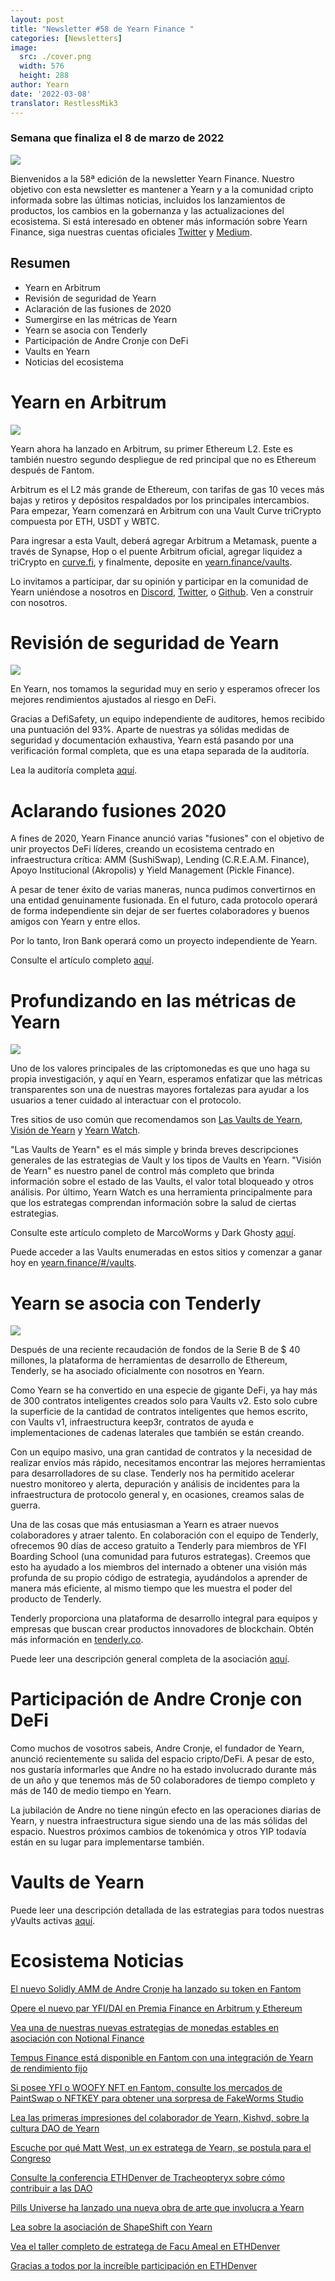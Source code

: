 ```yaml
---
layout: post
title: "Newsletter #58 de Yearn Finance "
categories: [Newsletters]
image:
  src: ./cover.png
  width: 576
  height: 288
author: Yearn
date: '2022-03-08'
translator: RestlessMik3
---
```


### Semana que finaliza el 8 de marzo de 2022

![](./image1.png?w=1456&h=733)

Bienvenidos a la 58ª edición de la newsletter Yearn Finance. Nuestro objetivo con esta newsletter es mantener a Yearn y a la comunidad cripto informada sobre las últimas noticias, incluidos los lanzamientos de productos, los cambios en la gobernanza y las actualizaciones del ecosistema. Si está interesado en obtener más información sobre Yearn Finance, siga nuestras cuentas oficiales [Twitter](https://twitter.com/iearnfinance) y [Medium](https://medium.com/iearn).

## Resumen

- Yearn en Arbitrum
- Revisión de seguridad de Yearn
- Aclaración de las fusiones de 2020
- Sumergirse en las métricas de Yearn
- Yearn se asocia con Tenderly
- Participación de Andre Cronje con DeFi
- Vaults en Yearn
- Noticias del ecosistema

# Yearn en Arbitrum

![](./image2.jpg?w=1000&h=1000)

Yearn ahora ha lanzado en Arbitrum, su primer Ethereum L2. Este es también nuestro segundo despliegue de red principal que no es Ethereum después de Fantom.

Arbitrum es el L2 más grande de Ethereum, con tarifas de gas 10 veces más bajas y retiros y depósitos respaldados por los principales intercambios. Para empezar, Yearn comenzará en Arbitrum con una Vault Curve triCrypto compuesta por ETH, USDT y WBTC.

Para ingresar a esta Vault, deberá agregar Arbitrum a Metamask, puente a través de Synapse, Hop o el puente Arbitrum oficial, agregar liquidez a triCrypto en [curve.fi](https://arbitrum.curve.fi/), y finalmente, deposite en [yearn.finance/vaults](http://yearn.finance/vaults).

Lo invitamos a participar, dar su opinión y participar en la comunidad de Yearn uniéndose a nosotros en [Discord](https://discord.gg/8rF374XkXy), [Twitter](http://twitter.com/iearnfinance), o [Github](http://github.com/yearn). Ven a construir con nosotros.

# Revisión de seguridad de Yearn

![](./image3.jpg?w=1000&h=563)

En Yearn, nos tomamos la seguridad muy en serio y esperamos ofrecer los mejores rendimientos ajustados al riesgo en DeFi.

Gracias a DefiSafety, un equipo independiente de auditores, hemos recibido una puntuación del 93%. Aparte de nuestras ya sólidas medidas de seguridad y documentación exhaustiva, Yearn está pasando por una verificación formal completa, que es una etapa separada de la auditoría.

Lea la auditoría completa [aquí](https://www.defisafety.com/pqrs/354).

# Aclarando fusiones 2020

A fines de 2020, Yearn Finance anunció varias "fusiones" con el objetivo de unir proyectos DeFi líderes, creando un ecosistema centrado en infraestructura crítica: AMM (SushiSwap), Lending (C.R.E.A.M. Finance), Apoyo Institucional (Akropolis) y Yield Management (Pickle Finance).

A pesar de tener éxito de varias maneras, nunca pudimos convertirnos en una entidad genuinamente fusionada. En el futuro, cada protocolo operará de forma independiente sin dejar de ser fuertes colaboradores y buenos amigos con Yearn y entre ellos.

Por lo tanto, Iron Bank operará como un proyecto independiente de Yearn.

Consulte el artículo completo [aquí](https://medium.com/iearn/clarifying-2020-mergers-an-independent-iron-bank-a6f8f3f4c25e).

# Profundizando en las métricas de Yearn

![](./image4.png?w=1400&h=625)

Uno de los valores principales de las criptomonedas es que uno haga su propia investigación, y aquí en Yearn, esperamos enfatizar que las métricas transparentes son una de nuestras mayores fortalezas para ayudar a los usuarios a tener cuidado al interactuar con el protocolo.

Tres sitios de uso común que recomendamos son [Las Vaults de Yearn](https://vaults.yearn.finance/), [Visión de Yearn](https://yearn.vision/) y [Yearn Watch](https://yearn.watch/).

"Las Vaults de Yearn" es el más simple y brinda breves descripciones generales de las estrategias de Vault y los tipos de Vaults en Yearn. "Visión de Yearn" es nuestro panel de control más completo que brinda información sobre el estado de las Vaults, el valor total bloqueado y otros análisis. Por último, Yearn Watch es una herramienta principalmente para que los estrategas comprendan información sobre la salud de ciertas estrategias.

Consulte este artículo completo de MarcoWorms y Dark Ghosty [aquí](https://medium.com/iearn/diving-into-yearn-metrics-8c3fb0520927).

Puede acceder a las Vaults enumeradas en estos sitios y comenzar a ganar hoy en [yearn.finance/#/vaults](https://yearn.finance/#/vaults).

# Yearn se asocia con Tenderly

![](./image5.png?w=1400&h=670)

Después de una reciente recaudación de fondos de la Serie B de $ 40 millones, la plataforma de herramientas de desarrollo de Ethereum, Tenderly, se ha asociado oficialmente con nosotros en Yearn.

Como Yearn se ha convertido en una especie de gigante DeFi, ya hay más de 300 contratos inteligentes creados solo para Vaults v2. Esto solo cubre la superficie de la cantidad de contratos inteligentes que hemos escrito, con Vaults v1, infraestructura keep3r, contratos de ayuda e implementaciones de cadenas laterales que también se están creando.

Con un equipo masivo, una gran cantidad de contratos y la necesidad de realizar envíos más rápido, necesitamos encontrar las mejores herramientas para desarrolladores de su clase. Tenderly nos ha permitido acelerar nuestro monitoreo y alerta, depuración y análisis de incidentes para la infraestructura de protocolo general y, en ocasiones, creamos salas de guerra.

Una de las cosas que más entusiasman a Yearn es atraer nuevos colaboradores y atraer talento. En colaboración con el equipo de Tenderly, ofrecemos 90 días de acceso gratuito a Tenderly para miembros de YFI Boarding School (una comunidad para futuros estrategas). Creemos que esto ha ayudado a los miembros del internado a obtener una visión más profunda de su propio código de estrategia, ayudándolos a aprender de manera más eficiente, al mismo tiempo que les muestra el poder del producto de Tenderly.

Tenderly proporciona una plataforma de desarrollo integral para equipos y empresas que buscan crear productos innovadores de blockchain. Obtén más información en [tenderly.co](https://tenderly.co/).

Puede leer una descripción general completa de la asociación [aquí](https://medium.com/iearn/yearn-finance-partners-with-tenderly-to-supercharge-development-debugging-incident-analysis-6489260298a5).

# Participación de Andre Cronje con DeFi

Como muchos de vosotros sabeis, Andre Cronje, el fundador de Yearn, anunció recientemente su salida del espacio cripto/DeFi. A pesar de esto, nos gustaría informarles que Andre no ha estado involucrado durante más de un año y que tenemos más de 50 colaboradores de tiempo completo y más de 140 de medio tiempo en Yearn.

La jubilación de Andre no tiene ningún efecto en las operaciones diarias de Yearn, y nuestra infraestructura sigue siendo una de las más sólidas del espacio. Nuestros próximos cambios de tokenómica y otros YIP todavía están en su lugar para implementarse también.

# Vaults de Yearn

Puede leer una descripción detallada de las estrategias para todos nuestras yVaults activas [aquí](https://medium.com/yearn-state-of-the-vaults/the-vaults-at-yearn-9237905ffed3).


# Ecosistema Noticias

[El nuevo Solidly AMM de Andre Cronje ha lanzado su token en Fantom](https://solidly.exchange/)

[Opere el nuevo par YFI/DAI en Premia Finance en Arbitrum y Ethereum](https://twitter.com/PremiaFinance/status/1497313221123837959)

[Vea una de nuestras nuevas estrategias de monedas estables en asociación con Notional Finance](https://twitter.com/teddywoodward/status/1497229571799801865)

[Tempus Finance está disponible en Fantom con una integración de Yearn de rendimiento fijo](https://twitter.com/TempusFinance/status/1495747382285377538)

[Si posee YFI o WOOFY NFT en Fantom, consulte los mercados de PaintSwap o NFTKEY para obtener una sorpresa de FakeWorms Studio](https://twitter.com/MarcoWorms/status/1497601119220076544)

[Lea las primeras impresiones del colaborador de Yearn, Kishvd, sobre la cultura DAO de Yearn](https://kishvd.medium.com/my-first-impressions-of-being-a-contributor-at-yearn-e154743b9cd5)

[Escuche por qué Matt West, un ex estratega de Yearn, se postula para el Congreso](https://twitter.com/DeFi_Dad/status/1496568281070776321?s=20&t=FA6P4ib_P1NZz_lmoXxvSw)

[Consulte la conferencia ETHDenver de Tracheopteryx sobre cómo contribuir a las DAO](https://youtu.be/anDAtWrhDnE)

[Pills Universe ha lanzado una nueva obra de arte que involucra a Yearn](https://twitter.com/pillsuniverse/status/1494343761022918658)

[Lea sobre la asociación de ShapeShift con Yearn](https://medium.com/@ShapeShift.com/what-is-yearn-shapeshifts-partnership-with-yearn-finance-a94985af1b09)

[Vea el taller completo de estratega de Facu Ameal en ETHDenver](https://www.youtube.com/watch?v=6og7NV7lzUk&feature=youtu.be)

[Gracias a todos por la increíble participación en ETHDenver](https://twitter.com/iearnfinance/status/1496568330546782208?s=20&t=FA6P4ib_P1NZz_lmoXxvSw)

